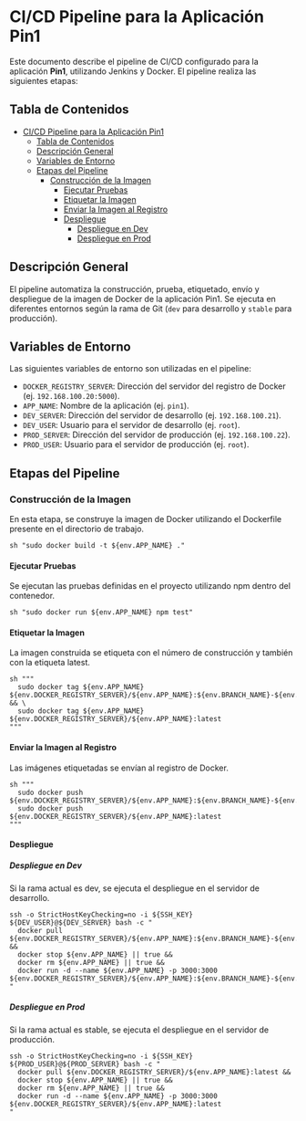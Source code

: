 # CI/CD Pipeline para la Aplicación Pin1

Este documento describe el pipeline de CI/CD configurado para la aplicación **Pin1**, utilizando Jenkins y Docker. El pipeline realiza las siguientes etapas:

## Tabla de Contenidos

- [CI/CD Pipeline para la Aplicación Pin1](#cicd-pipeline-para-la-aplicación-pin1)
  - [Tabla de Contenidos](#tabla-de-contenidos)
  - [Descripción General](#descripción-general)
  - [Variables de Entorno](#variables-de-entorno)
  - [Etapas del Pipeline](#etapas-del-pipeline)
    - [Construcción de la Imagen](#construcción-de-la-imagen)
      - [Ejecutar Pruebas](#ejecutar-pruebas)
      - [Etiquetar la Imagen](#etiquetar-la-imagen)
      - [Enviar la Imagen al Registro](#enviar-la-imagen-al-registro)
      - [Despliegue](#despliegue)
        - [Despliegue en Dev](#despliegue-en-dev)
        - [Despliegue en Prod](#despliegue-en-prod)

## Descripción General

El pipeline automatiza la construcción, prueba, etiquetado, envío y despliegue de la imagen de Docker de la aplicación Pin1. Se ejecuta en diferentes entornos según la rama de Git (`dev` para desarrollo y `stable` para producción).

## Variables de Entorno

Las siguientes variables de entorno son utilizadas en el pipeline:

- `DOCKER_REGISTRY_SERVER`: Dirección del servidor del registro de Docker (ej. `192.168.100.20:5000`).
- `APP_NAME`: Nombre de la aplicación (ej. `pin1`).
- `DEV_SERVER`: Dirección del servidor de desarrollo (ej. `192.168.100.21`).
- `DEV_USER`: Usuario para el servidor de desarrollo (ej. `root`).
- `PROD_SERVER`: Dirección del servidor de producción (ej. `192.168.100.22`).
- `PROD_USER`: Usuario para el servidor de producción (ej. `root`).

## Etapas del Pipeline

### Construcción de la Imagen

En esta etapa, se construye la imagen de Docker utilizando el Dockerfile presente en el directorio de trabajo.

```
sh "sudo docker build -t ${env.APP_NAME} ."
```

#### Ejecutar Pruebas

Se ejecutan las pruebas definidas en el proyecto utilizando npm dentro del contenedor.

```
sh "sudo docker run ${env.APP_NAME} npm test"
```

#### Etiquetar la Imagen

La imagen construida se etiqueta con el número de construcción y también con la etiqueta latest.

``` 
sh """
  sudo docker tag ${env.APP_NAME} ${env.DOCKER_REGISTRY_SERVER}/${env.APP_NAME}:${env.BRANCH_NAME}-${env.BUILD_NUMBER} && \
  sudo docker tag ${env.APP_NAME} ${env.DOCKER_REGISTRY_SERVER}/${env.APP_NAME}:latest
"""
```
####  Enviar la Imagen al Registro

Las imágenes etiquetadas se envían al registro de Docker.

```
sh """
  sudo docker push ${env.DOCKER_REGISTRY_SERVER}/${env.APP_NAME}:${env.BRANCH_NAME}-${env.BUILD_NUMBER}
  sudo docker push ${env.DOCKER_REGISTRY_SERVER}/${env.APP_NAME}:latest
"""
```

#### Despliegue

##### Despliegue en Dev
Si la rama actual es dev, se ejecuta el despliegue en el servidor de desarrollo.

```
ssh -o StrictHostKeyChecking=no -i ${SSH_KEY} ${DEV_USER}@${DEV_SERVER} bash -c "
  docker pull ${env.DOCKER_REGISTRY_SERVER}/${env.APP_NAME}:${env.BRANCH_NAME}-${env.BUILD_NUMBER} &&
  docker stop ${env.APP_NAME} || true &&
  docker rm ${env.APP_NAME} || true &&
  docker run -d --name ${env.APP_NAME} -p 3000:3000 ${env.DOCKER_REGISTRY_SERVER}/${env.APP_NAME}:${env.BRANCH_NAME}-${env.BUILD_NUMBER}
"
```
##### Despliegue en Prod
Si la rama actual es stable, se ejecuta el despliegue en el servidor de producción.

```
ssh -o StrictHostKeyChecking=no -i ${SSH_KEY} ${PROD_USER}@${PROD_SERVER} bash -c "
  docker pull ${env.DOCKER_REGISTRY_SERVER}/${env.APP_NAME}:latest &&
  docker stop ${env.APP_NAME} || true &&
  docker rm ${env.APP_NAME} || true &&
  docker run -d --name ${env.APP_NAME} -p 3000:3000 ${env.DOCKER_REGISTRY_SERVER}/${env.APP_NAME}:latest
"
```